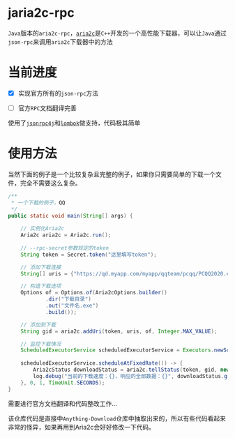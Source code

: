 # jaria2c-rpc

`Java`版本的`aria2c-rpc`，[`aria2c`](https://github.com/aria2/aria2)是`C++`开发的一个高性能下载器，可以让`Java`通过`json-rpc`来调用`aria2c`下载器中的方法

# 当前进度

- [x] 实现官方所有的`json-rpc`方法

- [ ] 官方`RPC`文档翻译完善

使用了[`jsonrpc4j`](https://github.com/briandilley/jsonrpc4j)和[`lombok`](https://projectlombok.org/)做支持，代码极其简单

# 使用方法

当然下面的例子是一个比较复杂且完整的例子，如果你只需要简单的下载一个文件，完全不需要这么复杂。

```java
/**
 * 一个下载的例子，QQ
 */
public static void main(String[] args) {
    
    // 实例化Aria2c
    Aria2c aria2c = Aria2c.run();
    
    // --rpc-secret参数规定的token
    String token = Secret.token("这里填写token");

    // 添加下载连接
    String[] uris = {"https://qd.myapp.com/myapp/qqteam/pcqq/PCQQ2020.exe"};

    // 构造下载选项
    Options of = Options.of(Aria2cOptions.builder()
            .dir("下载目录")
            .out("文件名.exe")
            .build());

    // 添加到下载
    String gid = aria2c.addUri(token, uris, of, Integer.MAX_VALUE);

    // 监控下载情况
    ScheduledExecutorService scheduledExecutorService = Executors.newScheduledThreadPool(1);
    
    scheduledExecutorService.scheduleAtFixedRate(() -> {
        Aria2cStatus downloadStatus = aria2c.tellStatus(token, gid, new String[]{});
        log.debug("当前的下载速度：{}，响应的全部数据：{}", downloadStatus.getDownloadSpeed(), downloadStatus);
    }, 0, 1, TimeUnit.SECONDS);
}
```

需要进行官方文档翻译和代码整改工作...

该仓库代码是直接中`Anything-Download`仓库中抽取出来的，所以有些代码看起来非常的怪异，如果再用到Aria2c会好好修改一下代码。